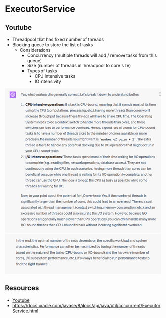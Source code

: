 # ExecutorService

## Youtube
- Threadpool that has fixed number of threads
- Blocking queue to store the list of tasks
  - Considerations
    - Concurrency (multiple threads will add / remove tasks from this queue)
    - Size (number of threads in threadpool to core size)
    - Types of tasks
      - CPU intensive tasks
      - IO intensivity 
       
![i-love-chatgpt-1](resources/executor-service-1.jpg)
![i-love-chatgpt-2](resources/executor-service-2.jpg)

## Resources
- [Youtube](https://youtu.be/6Oo-9Can3H8)
- https://docs.oracle.com/javase/8/docs/api/java/util/concurrent/ExecutorService.html